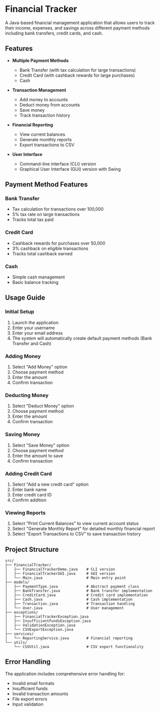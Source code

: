 # Financial Tracker

A Java-based financial management application that allows users to track their income, expenses, and savings across different payment methods including bank transfers, credit cards, and cash.

## Features

- **Multiple Payment Methods**
  - Bank Transfer (with tax calculation for large transactions)
  - Credit Card (with cashback rewards for large purchases)
  - Cash

- **Transaction Management**
  - Add money to accounts
  - Deduct money from accounts
  - Save money
  - Track transaction history

- **Financial Reporting**
  - View current balances
  - Generate monthly reports
  - Export transactions to CSV

- **User Interface**
  - Command-line interface (CLI) version
  - Graphical User Interface (GUI) version with Swing

## Payment Method Features

### Bank Transfer
- Tax calculation for transactions over 100,000
- 5% tax rate on large transactions
- Tracks total tax paid

### Credit Card
- Cashback rewards for purchases over 50,000
- 3% cashback on eligible transactions
- Tracks total cashback earned

### Cash
- Simple cash management
- Basic balance tracking


## Usage Guide

### Initial Setup
1. Launch the application
2. Enter your username
3. Enter your email address
4. The system will automatically create default payment methods (Bank Transfer and Cash)

### Adding Money
1. Select "Add Money" option
2. Choose payment method
3. Enter the amount
4. Confirm transaction

### Deducting Money
1. Select "Deduct Money" option
2. Choose payment method
3. Enter the amount
4. Confirm transaction

### Saving Money
1. Select "Save Money" option
2. Choose payment method
3. Enter the amount to save
4. Confirm transaction

### Adding Credit Card
1. Select "Add a new credit card" option
2. Enter bank name
3. Enter credit card ID
4. Confirm addition

### Viewing Reports
1. Select "Print Current Balances" to view current account status
2. Select "Generate Monthly Report" for detailed monthly financial report
3. Select "Export Transactions to CSV" to save transaction history

## Project Structure

```
src/
├── FinancialTracker/
│   ├── FinancialTrackerDemo.java    # CLI version
│   ├── FinancialTrackerGUI.java     # GUI version
│   └── Main.java                    # Main entry point
├── models/
│   ├── PaymentType.java             # Abstract payment class
│   ├── BankTransfer.java            # Bank transfer implementation
│   ├── CreditCard.java              # Credit card implementation
│   ├── Cash.java                    # Cash implementation
│   ├── Transaction.java             # Transaction handling
│   └── User.java                    # User management
├── exceptions/
│   ├── FinancialTrackerException.java
│   ├── InsufficientFundsException.java
│   ├── ValidationException.java
│   └── CSVExportException.java
├── services/
│   └── ReportingService.java        # Financial reporting
└── utils/
    └── CSVUtil.java                 # CSV export functionality
```

## Error Handling

The application includes comprehensive error handling for:
- Invalid email formats
- Insufficient funds
- Invalid transaction amounts
- File export errors
- Input validation

